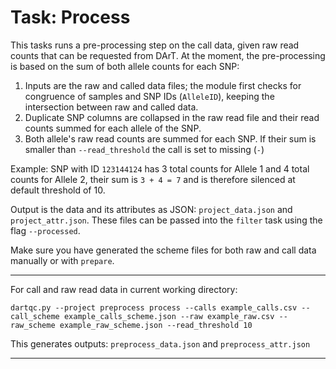 # Task: Process

This tasks runs a pre-processing step on the call data, given raw read counts that can be requested from DArT. At the moment, the pre-processing is based on the sum of both allele counts for each SNP:

1. Inputs are the raw and called data files; the module first checks for congruence of samples and SNP IDs (`AlleleID`), keeping the intersection between raw and called data.
2. Duplicate SNP columns are collapsed in the raw read file and their read counts summed for each allele of the SNP.
3. Both allele's raw read counts are summed for each SNP. If their sum is smaller than `--read_threshold` the call is set to missing (`-`)

Example: SNP with ID `123144124` has 3 total counts for Allele 1 and 4 total counts for Allele 2, their sum is `3 + 4 = 7` and is therefore silenced at default threshold of 10.

Output is the data and its attributes as JSON: `project_data.json` and `project_attr.json`. These files can be passed into the `filter` task using the flag `--processed`.

Make sure you have generated the scheme files for both raw and call data manually or with `prepare`.

---

For call and raw read data in current working directory:

`dartqc.py --project preprocess process --calls example_calls.csv --call_scheme example_calls_scheme.json --raw example_raw.csv --raw_scheme example_raw_scheme.json --read_threshold 10`

This generates outputs: `preprocess_data.json` and `preprocess_attr.json`

---

